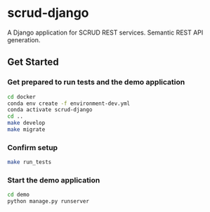 # scrud-django
A Django application for SCRUD REST services. Semantic REST API generation.

## Get Started

### Get prepared to run tests and the demo application

```bash
cd docker
conda env create -f environment-dev.yml
conda activate scrud-django
cd ..
make develop
make migrate
```
### Confirm setup

```bash
make run_tests
```

### Start the demo application

```bash
cd demo
python manage.py runserver
```


